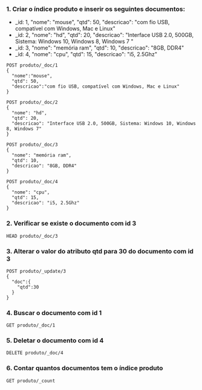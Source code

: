 ### 1. Criar o índice produto e inserir os seguintes documentos:

- _id: 1, "nome": "mouse", "qtd": 50, "descricao": "com fio USB, compatível com Windows, Mac e Linux"
- _id: 2, "nome": "hd", "qtd": 20, "descricao": "Interface USB 2.0, 500GB, Sistema: Windows 10, Windows 8, Windows 7 "
- _id: 3, "nome": "memória ram", "qtd": 10, "descricao": "8GB, DDR4"
- _id: 4, "nome": "cpu", "qtd": 15, "descricao": "i5, 2.5Ghz"

```
POST produto/_doc/1
{
  "nome":"mouse",
  "qtd": 50,
  "descricao":"com fio USB, compatível com Windows, Mac e Linux"
}

POST produto/_doc/2
{
  "nome": "hd",
  "qtd": 20,
  "descricao": "Interface USB 2.0, 500GB, Sistema: Windows 10, Windows 8, Windows 7"
}

POST produto/_doc/3
{
  "nome": "memória ram",
  "qtd": 10,
  "descricao": "8GB, DDR4"
}

POST produto/_doc/4
{
  "nome": "cpu",
  "qtd": 15,
  "descricao": "i5, 2.5Ghz"
}
```

### 2. Verificar se existe o documento com  id 3

```
HEAD produto/_doc/3
```

### 3. Alterar o valor do atributo qtd para 30 do documento com id 3

```
POST produto/_update/3
{
  "doc":{
    "qtd":30
  }
}
```

### 4. Buscar o documento com id 1

```
GET produto/_doc/1
```

### 5. Deletar o documento com id 4

```
DELETE produto/_doc/4
```

### 6. Contar quantos documentos tem o índice produto

```
GET produto/_count
```

